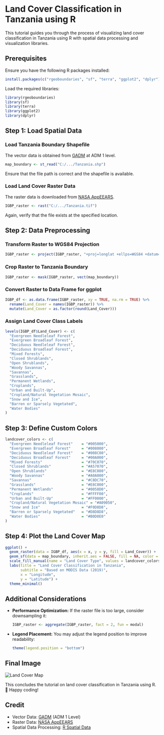 # Land Cover Classification in Tanzania using R

This tutorial guides you through the process of visualizing land cover classification in Tanzania using R with spatial data processing and visualization libraries.

## Prerequisites
Ensure you have the following R packages installed:

```r
install.packages(c("rgeoboundaries", "sf", "terra", "ggplot2", "dplyr"))
```

Load the required libraries:

```r
library(rgeoboundaries)
library(sf)
library(terra)
library(ggplot2)
library(dplyr)
```

## Step 1: Load Spatial Data

### Load Tanzania Boundary Shapefile

The vector data is obtained from [GADM](https://gadm.org) at ADM 1 level.

```r
map_boundary <- st_read("C:/.../Tanzania.shp")
```
Ensure that the file path is correct and the shapefile is available.

### Load Land Cover Raster Data

The raster data is downloaded from [NASA AppEEARS](https://appeears.earthdatacloud.nasa.gov/).

```r
IGBP_raster <- rast("C:/.../Tanzania.tif")
```
Again, verify that the file exists at the specified location.

## Step 2: Data Preprocessing

### Transform Raster to WGS84 Projection

```r
IGBP_raster <- project(IGBP_raster, "+proj=longlat +ellps=WGS84 +datum=WGS84 +no_defs")
```

### Crop Raster to Tanzania Boundary

```r
IGBP_raster <- mask(IGBP_raster, vect(map_boundary))
```

### Convert Raster to Data Frame for ggplot

```r
IGBP_df <- as.data.frame(IGBP_raster, xy = TRUE, na.rm = TRUE) %>%
  rename(Land_Cover = names(IGBP_raster)) %>%
  mutate(Land_Cover = as.factor(round(Land_Cover)))
```

### Assign Land Cover Class Labels

```r
levels(IGBP_df$Land_Cover) <- c(
  "Evergreen Needleleaf Forest",
  "Evergreen Broadleaf Forest",
  "Deciduous Needleleaf Forest",
  "Deciduous Broadleaf Forest",
  "Mixed Forests",
  "Closed Shrublands",
  "Open Shrublands",
  "Woody Savannas",
  "Savannas",
  "Grasslands",
  "Permanent Wetlands",
  "Croplands",
  "Urban and Built-Up",
  "Cropland/Natural Vegetation Mosaic",
  "Snow and Ice",
  "Barren or Sparsely Vegetated",
  "Water Bodies"
)
```

## Step 3: Define Custom Colors

```r
landcover_colors <- c(
  "Evergreen Needleleaf Forest"    = "#005000",
  "Evergreen Broadleaf Forest"     = "#008000",
  "Deciduous Needleleaf Forest"    = "#008C00",
  "Deciduous Broadleaf Forest"     = "#00A000",
  "Mixed Forests"                  = "#70C070",
  "Closed Shrublands"              = "#A57070",
  "Open Shrublands"                = "#E8C080",
  "Woody Savannas"                 = "#A0A000",
  "Savannas"                       = "#C8DC70",
  "Grasslands"                     = "#E8C000",
  "Permanent Wetlands"             = "#0058D0",
  "Croplands"                      = "#FFFF00",
  "Urban and Built-Up"             = "#FF0000",
  "Cropland/Natural Vegetation Mosaic" = "#A09050",
  "Snow and Ice"                   = "#F0D8D8",
  "Barren or Sparsely Vegetated"   = "#D8D8D8",
  "Water Bodies"                   = "#B0D0E0"
)
```

## Step 4: Plot the Land Cover Map

```r
ggplot() +
  geom_raster(data = IGBP_df, aes(x = x, y = y, fill = Land_Cover)) +
  geom_sf(data = map_boundary, inherit.aes = FALSE, fill = NA, color = "black") +
  scale_fill_manual(name = "Land Cover Type", values = landcover_colors) +
  labs(title = "Land Cover Classification in Tanzania",
       subtitle = "Based on MODIS Data (2019)",
       x = "Longitude",
       y = "Latitude") +
  theme_minimal()
```

## Additional Considerations

- **Performance Optimization:** If the raster file is too large, consider downsampling it:

  ```r
  IGBP_raster <- aggregate(IGBP_raster, fact = 2, fun = modal)
  ```

- **Legend Placement:** You may adjust the legend position to improve readability:

  ```r
  theme(legend.position = "bottom")
  ```

## Final Image

![Land Cover Map](https://github.com/user-attachments/assets/8a621682-082c-4dd1-820c-6b7630496d2c)

This concludes the tutorial on land cover classification in Tanzania using R. 🎉 Happy coding!

## Credit
- Vector Data: [GADM](https://gadm.org) (ADM 1 Level)
- Raster Data: [NASA AppEEARS](https://appeears.earthdatacloud.nasa.gov/)
- Spatial Data Processing: [R Spatial Data](https://rspatialdata.github.io/index.html)

